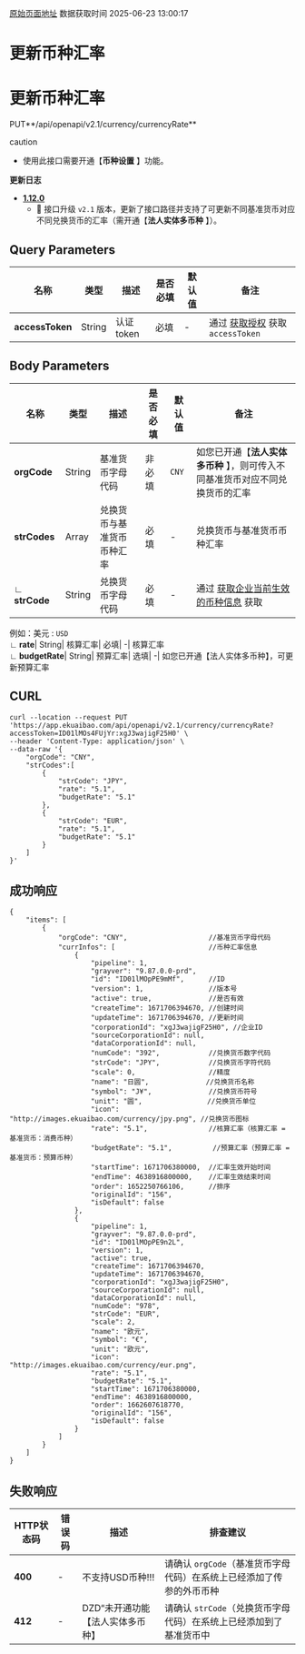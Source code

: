 [原始页面地址](https://docs.ekuaibao.com/docs/open-api/currency/update-currency-rate)
数据获取时间 2025-06-23 13:00:17

# 更新币种汇率

# 更新币种汇率

PUT**/api/openapi/v2.1/currency/currencyRate**

caution

  * 使用此接口需要开通【**币种设置** 】功能。



**更新日志**

  * [**1.12.0**](/updateLog/update-log#1120)
    * 🚀 接口升级 `v2.1` 版本，更新了接口路径并支持了可更新不同基准货币对应不同兑换货币的汇率（需开通【**法人实体多币种** 】）。



## Query Parameters​

名称| 类型| 描述| 是否必填| 默认值| 备注  
---|---|---|---|---|---  
**accessToken**|  String| 认证token| 必填| -| 通过 [获取授权](/docs/open-api/getting-started/auth) 获取 `accessToken`  
  
## Body Parameters​

名称| 类型| 描述| 是否必填| 默认值| 备注  
---|---|---|---|---|---  
**orgCode**|  String| 基准货币字母代码| 非必填| `CNY`| 如您已开通【**法人实体多币种** 】，则可传入不同基准货币对应不同兑换货币的汇率  
**strCodes**|  Array| 兑换货币与基准货币币种汇率| 必填| -| 兑换货币与基准货币币种汇率  
**∟ strCode**|  String| 兑换货币字母代码| 必填| -| 通过 [获取企业当前生效的币种信息](/docs/open-api/currency/get-currency) 获取  
例如：美元 : `USD`  
**∟ rate**|  String| 核算汇率| 必填| -| 核算汇率  
**∟ budgetRate**|  String| 预算汇率| 选填| -| 如您已开通【法人实体多币种】，可更新预算汇率  
  
## CURL​
    
    
    curl --location --request PUT 'https://app.ekuaibao.com/api/openapi/v2.1/currency/currencyRate?accessToken=ID01lMOs4FUjYr:xgJ3wajigF25H0' \  
    --header 'Content-Type: application/json' \  
    --data-raw '{  
        "orgCode": "CNY",  
        "strCodes":[  
            {  
                "strCode": "JPY",  
                "rate": "5.1",  
                "budgetRate": "5.1"  
            },  
            {  
                "strCode": "EUR",  
                "rate": "5.1",  
                "budgetRate": "5.1"  
            }  
        ]  
    }'  
    

## 成功响应​
    
    
    {  
        "items": [  
            {  
                "orgCode": "CNY",                    //基准货币字母代码  
                "currInfos": [                       //币种汇率信息  
                    {  
                        "pipeline": 1,  
                        "grayver": "9.87.0.0-prd",  
                        "id": "ID01lMOpPE9mMf",      //ID   
                        "version": 1,                //版本号  
                        "active": true,              //是否有效  
                        "createTime": 1671706394670, //创建时间  
                        "updateTime": 1671706394670, //更新时间  
                        "corporationId": "xgJ3wajigF25H0", //企业ID  
                        "sourceCorporationId": null,  
                        "dataCorporationId": null,  
                        "numCode": "392",            //兑换货币数字代码  
                        "strCode": "JPY",            //兑换货币字符代码  
                        "scale": 0,                  //精度  
                        "name": "日圆",              //兑换货币名称  
                        "symbol": "J¥",              //兑换货币符号  
                        "unit": "圆",                //兑换货币单位  
                        "icon": "http://images.ekuaibao.com/currency/jpy.png", //兑换货币图标  
                        "rate": "5.1",               //核算汇率（核算汇率 = 基准货币：消费币种）  
                        "budgetRate": "5.1",          //预算汇率（预算汇率 = 基准货币：预算币种）  
                        "startTime": 1671706380000,  //汇率生效开始时间   
                        "endTime": 4638916800000,    //汇率生效结束时间  
                        "order": 1652250766106,      //排序  
                        "originalId": "156",  
                        "isDefault": false  
                    },  
                    {  
                        "pipeline": 1,  
                        "grayver": "9.87.0.0-prd",  
                        "id": "ID01lMOpPE9n2L",  
                        "version": 1,  
                        "active": true,  
                        "createTime": 1671706394670,  
                        "updateTime": 1671706394670,  
                        "corporationId": "xgJ3wajigF25H0",  
                        "sourceCorporationId": null,  
                        "dataCorporationId": null,  
                        "numCode": "978",  
                        "strCode": "EUR",  
                        "scale": 2,  
                        "name": "欧元",  
                        "symbol": "€",  
                        "unit": "欧元",  
                        "icon": "http://images.ekuaibao.com/currency/eur.png",  
                        "rate": "5.1",  
                        "budgetRate": "5.1",  
                        "startTime": 1671706380000,  
                        "endTime": 4638916800000,  
                        "order": 1662607618770,  
                        "originalId": "156",  
                        "isDefault": false  
                    }  
                ]  
            }  
        ]  
    }  
    

## 失败响应​

HTTP状态码| 错误码| 描述| 排查建议  
---|---|---|---  
**400**|  -| 不支持USD币种!!!| 请确认 `orgCode`（基准货币字母代码）在系统上已经添加了传参的外币币种  
**412**|  -| DZD“未开通功能【法人实体多币种】| 请确认 `strCode`（兑换货币字母代码）在系统上已经添加到了基准货币中
